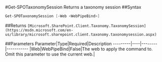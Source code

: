 #Get-SPOTaxonomySession
Returns a taxonomy session
##Syntax
```powershell
Get-SPOTaxonomySession [-Web <WebPipeBind>]
```


##Returns
```[Microsoft.SharePoint.Client.Taxonomy.TaxonomySession](https://msdn.microsoft.com/en-us/library/microsoft.sharepoint.client.taxonomy.taxonomysession.aspx)```

##Parameters
Parameter|Type|Required|Description
---------|----|--------|-----------
|Web|WebPipeBind|False|The web to apply the command to. Omit this parameter to use the current web.|
